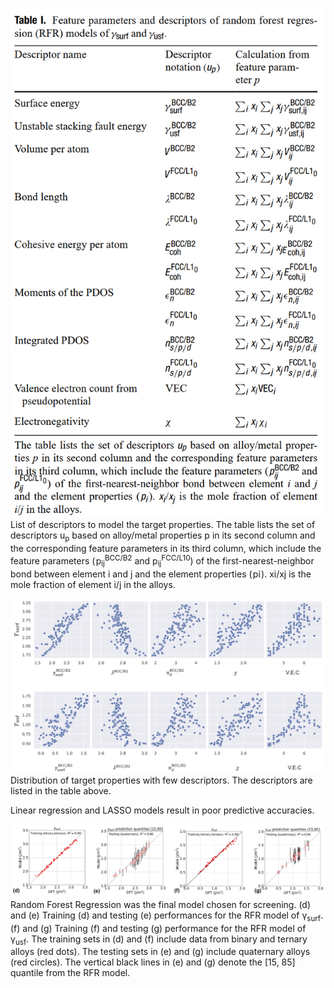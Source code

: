 
![alt text for screen readers](../images/features.png)
List of descriptors to model the target properties. The table lists the set of descriptors u<sub>p</sub> based on alloy/metal properties p in its second column and the corresponding feature parameters in its third column, which include the feature parameters ( p<sub>ij</sub><sup>BCC/B2</sup> and p<sub>ij</sub><sup>FCC/L10</sup>) of the first-nearest-neighbor bond between element i and j and the element properties ( pi ). xi/xj is the mole fraction of element i/j in the alloys.

![alt text for screen readers](../images/TargetVSDesc.png)
Distribution of target properties with few descriptors. The descriptors are listed in the table above.

Linear regression and LASSO models result in poor predictive accuracies.

![alt text for screen readers](../images/RFR.png)
Random Forest Regression was the final model chosen for screening. (d) and (e) Training (d) and testing (e) performances for the RFR model of γ<sub>surf</sub>. (f) and (g) Training (f) and testing (g) performance for the RFR model of γ<sub>usf</sub>. The training sets in (d) and (f) include data from binary and ternary alloys (red dots). The testing sets in (e) and (g) include quaternary alloys (red circles). The vertical black lines in (e) and (g) denote the [15, 85] quantile from the RFR model.
